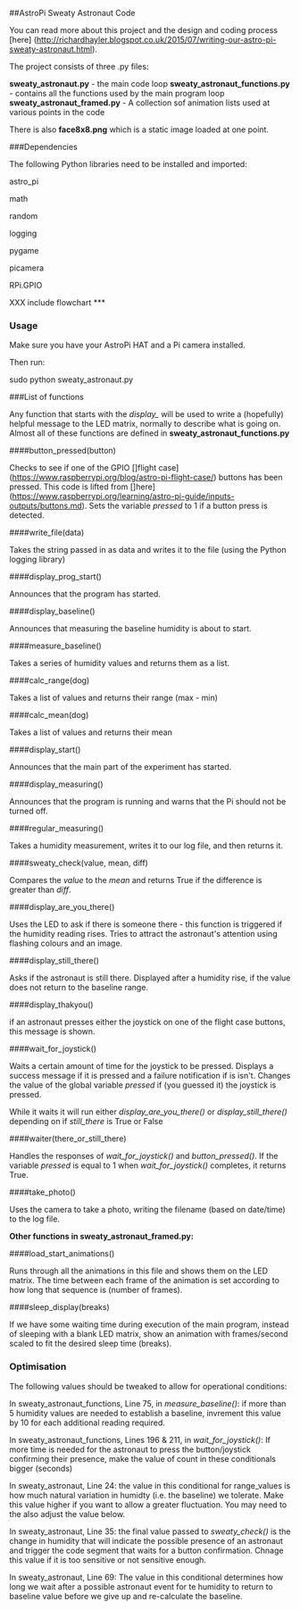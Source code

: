 ##AstroPi Sweaty Astronaut Code

You can read more about this project and the design and coding process [here] (http://richardhayler.blogspot.co.uk/2015/07/writing-our-astro-pi-sweaty-astronaut.html). 

The project consists of three .py files:

**sweaty_astronaut.py** - the main code loop
**sweaty_astronaut_functions.py** - contains all the functions used by the main program loop
**sweaty_astronaut_framed.py** - A collection sof animation lists used at various points in the code

There is also **face8x8.png** which is a static image loaded at one point.

###Dependencies

The following Python libraries need to be installed and imported:

astro_pi

math

random

logging

pygame

picamera

RPi.GPIO


XXX include flowchart ***

### Usage

Make sure you have your AstroPi HAT and a Pi camera installed.

Then run:

sudo python sweaty_astronaut.py
 
###List of functions

Any function that starts with the *display_* will be used to write a (hopefully) helpful message to the LED matrix, normally to describe what is going on. Almost all of these functions are defined in **sweaty_astronaut_functions.py**

####button_pressed(button)

Checks to see if one of the GPIO []flight case] (https://www.raspberrypi.org/blog/astro-pi-flight-case/) buttons has been pressed. This code is lifted from []here] (https://www.raspberrypi.org/learning/astro-pi-guide/inputs-outputs/buttons.md). Sets the variable *pressed* to 1 if a button press is detected.

####write_file(data)

Takes the string passed in as data and writes it to the file (using the Python logging library) 

####display_prog_start()

Announces that the program has started.

####display_baseline()

Announces that measuring the baseline humidity is about to start.

####measure_baseline()

Takes a series of humidity values and returns them as a list.

####calc_range(dog)

Takes a list of values and returns their range (max - min) 

####calc_mean(dog)

Takes a list of values and returns their mean 

####display_start()

Announces that the main part of the experiment has started.

####display_measuring()

Announces that the program is running and warns that the Pi should not be turned off.

####regular_measuring()

Takes a humidity measurement, writes it to our log file, and then returns it.

####sweaty_check(value, mean, diff)

Compares the *value* to the *mean* and returns True if the difference is greater than *diff*.

####display_are_you_there()

Uses the LED to ask if there is someone there - this function is triggered if the humidity reading rises. Tries to attract the astronaut's attention using flashing colours and an image.

####display_still_there()

Asks if the astronaut is still there. Displayed after a humidity rise, if the value does not return to the baseline range.

####display_thakyou()

if an astronaut presses either the joystick on one of the flight case buttons, this message is shown.

####wait_for_joystick()

Waits a certain amount of time for the joystick to be pressed. Displays a success message if it is pressed and a failure notification if is isn't. Changes the value of the global variable *pressed* if (you guessed it) the joystick is pressed. 

While it waits it will run either *display_are_you_there()* or *display_still_there()* depending on if *still_there* is True or False

####waiter(there_or_still_there)

Handles the responses of *wait_for_joystick()* and *button_pressed()*. If the variable *pressed* is equal to 1 when *wait_for_joystick()* completes, it returns True.

####take_photo()

Uses the camera to take a photo, writing the filename (based on date/time) to the log file. 

**Other functions in sweaty_astronaut_framed.py:**

####load_start_animations()

Runs through all the animations in this file and shows them on the LED matrix. The time between each frame of the animation is set according to how long that sequence is (number of frames).

####sleep_display(breaks)

If we have some waiting time during execution of the main program, instead of sleeping with a blank LED matrix, show an animation with frames/second scaled to fit the desired sleep time (breaks).
### Optimisation

The following values should be tweaked to allow for operational conditions:

In sweaty_astronaut_functions, Line 75, in *measure_baseline()*: if more than 5 humidity values are needed to establish a baseline, invrement this value by 10 for each additional reading required. 

In sweaty_astronaut_functions, Lines 196 & 211, in *wait_for_joystick()*: If more time is needed for the astronaut to press the button/joystick confirming their presence, make the value of count in these conditionals bigger (seconds)

In sweaty_astronaut, Line 24: the value in this conditional for range_values is how much natural variation in humidty (i.e. the baseline) we tolerate. Make this value higher if you want to allow a greater fluctuation. You may need to the also adjust the value below. 

In sweaty_astronaut, Line 35: the final value passed to *sweaty_check()* is the change in humidity that will indicate the possible presence of an astronaut and trigger the code segment that waits for a button confirmation. Chnage this value if it is too sensitive or not sensitive enough.  

In sweaty_astronaut, Line 69: The value in this conditional determines how long we wait after a possible astronaut event for te humidity to return to baseline value before we give up and re-calculate the baseline.